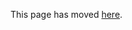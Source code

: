 This page has moved
[here](https://flutter.dev/docs/development/tools/sdk/release-notes/release-notes-1.7.8).
